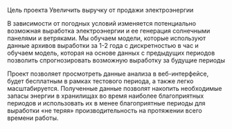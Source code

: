 Цель проекта
Увеличить выручку от продажи электроэнергии

В зависимости от погодных условий изменяется потенциально возможная выработка электроэнергии и ее генерация солнечными панелями и ветряками. Мы обучаем модели, которые используют данные архивов выработки за 1-2 года с дискретностью в час и обучаем модель, которая на основе данных с предыдущих периодов позволить спрогнозировать возможную выработку за будущие периоды

Проект позволяет просмотреть данные анализа в веб-интерфейсе, будет бесплатным в рамках тестового периода, а также легко масштабируется. Полученные данные позволят накопить необходимые запасы энергии в хранилищах во время наиболее благоприятных периодов и использовать их в менее благоприятные периоды для выработки «не теряя» производительность на протяжении всего времени работы.

